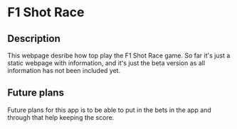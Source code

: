 # F1 Shot Race

## Description
This webpage desribe how top play the F1 Shot Race game. 
So far it's just a static webpage with information, and it's just the beta version as all information has not been included yet. 

## Future plans
Future plans for this app is to be able to put in the bets in the app and through that help keeping the score. 
